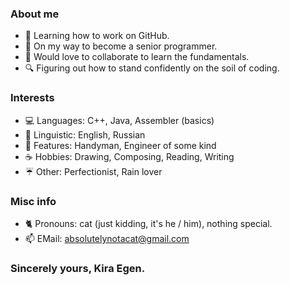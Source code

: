 ### About me

- 🌱 Learning how to work on GitHub.
- 🔭 On my way to become a senior programmer.
- 💼 Would love to collaborate to learn the fundamentals.
- 🔍 Figuring out how to stand confidently on the soil of coding.

### Interests
- 💻 Languages: C++, Java, Assembler (basics)
- 📖 Linguistic: English, Russian
- 🧰 Features: Handyman, Engineer of some kind
- ☕ Hobbies: Drawing, Composing, Reading, Writing
- ☔ Other: Perfectionist, Rain lover

### 

### Misc info
- 🐈 Pronouns: cat (just kidding, it's he / him), nothing special.
- 📫 EMail: absolutelynotacat@gmail.com

### Sincerely yours, Kira Egen.
